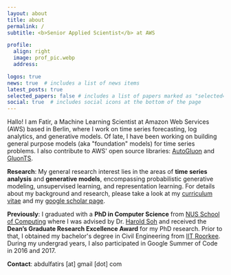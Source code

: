 ```yaml
---
layout: about
title: about
permalink: /
subtitle: <b>Senior Applied Scientist</b> at AWS

profile:
  align: right
  image: prof_pic.webp
  address:

logos: true
news: true  # includes a list of news items
latest_posts: true
selected_papers: false # includes a list of papers marked as "selected={true}"
social: true  # includes social icons at the bottom of the page
---
```


Hallo! I am Fatir, a Machine Learning Scientist at Amazon Web Services (AWS) based in Berlin, where I work on time series forecasting, log analytics, and generative models. Of late, I have been working on building general purpose models (aka "foundation" models) for time series problems. I also contribute to AWS' open source libraries: [AutoGluon](https://auto.gluon.ai/) and [GluonTS](https://ts.gluon.ai/).

**Research**: My general research interest lies in the areas of **time series analysis** and **generative models**, encompassing probabilistic generative modeling, unsupervised learning, and representation learning. For details about my background and research, please take a look at my <a href="https://drive.google.com/open?id=1T9tMY1NQQTTFE2sIYXjuVDUIufE5xXB6" target="_blank">curriculum vitae</a> and my [google scholar page](https://scholar.google.com/citations?user=BZ0EoqIAAAAJ&hl=en).

**Previously**: I graduated with a **PhD in Computer Science** from [NUS School of Computing](https://www.comp.nus.edu.sg/) where I was advised by Dr. [Harold Soh](https://haroldsoh.github.io) and received the **Dean’s Graduate Research Excellence Award** for my PhD research. Prior to that, I obtained my bachelor's degree in Civil Engineering from [IIT Roorkee](https://www.iitr.ac.in). During my undergrad years, I also participated in Google Summer of Code in 2016 and 2017.

**Contact**: abdulfatirs [at] gmail [dot] com
